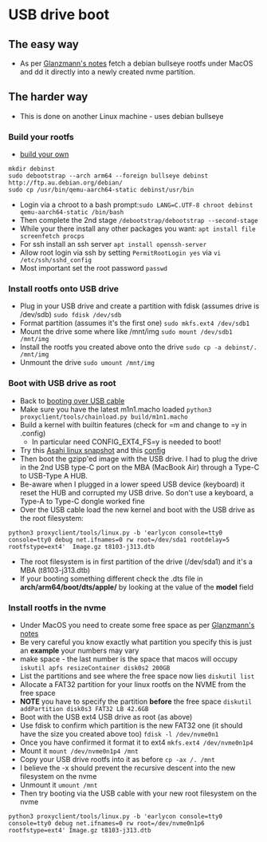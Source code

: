 # USB drive boot
## The easy way
* As per [Glanzmann's notes](https://tg.st/u/asahi.txt) fetch a debian bullseye rootfs under MacOS and dd it directly into a newly created nvme partition. 
## The harder way
 * This is done on another Linux machine - uses debian bullseye
### Build your rootfs
* [build your own](https://www.debian.org/releases/stretch/arm64/apds03.html.en)
```
mkdir debinst
sudo debootstrap --arch arm64 --foreign bullseye debinst http://ftp.au.debian.org/debian/
sudo cp /usr/bin/qemu-aarch64-static debinst/usr/bin
```
  * Login via a chroot to a bash prompt:`sudo LANG=C.UTF-8 chroot debinst qemu-aarch64-static /bin/bash`
  * Then complete the 2nd stage `/debootstrap/debootstrap --second-stage`
  * While your there install any other packages you want: `apt install file screenfetch procps`
  * For ssh install an ssh server `apt install openssh-server`
  * Allow root login via ssh by setting `PermitRootLogin yes` via `vi /etc/ssh/sshd_config`
  * Most important set the root password `passwd`
### Install rootfs onto USB drive
  * Plug in your USB drive and create a partition with fdisk (assumes drive is /dev/sdb) `sudo fdisk /dev/sdb`
  * Format partition (assumes it's the first one) `sudo mkfs.ext4 /dev/sdb1`
  * Mount the drive some where like /mnt/img `sudo mount /dev/sdb1 /mnt/img`
  * Install the rootfs you created above onto the drive `sudo cp -a debinst/. /mnt/img`
  * Unmount the drive `sudo umount /mnt/img`
### Boot with USB drive as root
  * Back to [booting over USB cable](https://github.com/AsahiLinux/docs/wiki/SW%3ALinux#running-linux-via-usb-cable)
  * Make sure you have the latest m1n1.macho loaded `python3 proxyclient/tools/chainload.py build/m1n1.macho`
  * Build a kernel with builtin features (check for =m and change to =y in .config)
    * In particular need CONFIG_EXT4_FS=y is needed to boot!
  * Try this [Asahi linux snapshot](https://github.com/amworsley/AsahiLinux/tree/asahi-kbd) and this [config](https://raw.githubusercontent.com/amworsley/asahi-wiki/main/images/config-keyboard+nvme)
  * Then boot the gzipp'ed image with the USB drive. I had to plug the drive in the 2nd USB type-C port on the MBA (MacBook Air) through a Type-C to USB-Type A HUB. 
  * Be-aware when I plugged in a lower speed USB device (keyboard) it reset the HUB and corrupted my USB drive. So don't use a keyboard, a Type-A to Type-C dongle worked fine
  * Over the USB cable load the new kernel and boot with the USB drive as the root filesystem:
```
python3 proxyclient/tools/linux.py -b 'earlycon console=tty0  console=tty0 debug net.ifnames=0 rw root=/dev/sda1 rootdelay=5 rootfstype=ext4'  Image.gz t8103-j313.dtb
```
  * The root filesystem is in first partition of the drive (/dev/sda1) and it's a MBA (t8103-j313.dtb)
  * If your booting something different check the .dts file in **arch/arm64/boot/dts/apple/** by looking at the value of the **model** field
### Install rootfs in the nvme
 * Under MacOS you need to create some free space as per [Glanzmann's notes](https://tg.st/u/asahi.txt) 
 * Be very careful you know exactly what partition you specify this is just an  **example** your numbers may vary
 * make space - the last number is the space that macos will occupy `iskutil apfs resizeContainer disk0s2 200GB`
 * List the partitions and see where the free space now lies `diskutil list`
 * Allocate a FAT32 partition for your linux rootfs on the NVME from the free space
 * **NOTE** you have to specify the partition **before** the free space `diskutil addPartition disk0s3 FAT32 LB 42.6GB`
 * Boot with the USB ext4 USB drive as root (as above)
 * Use fdisk to confirm which partition is the new FAT32 one (it should have the size you created above too) `fdisk -l /dev/nvme0n1`
 * Once you have confirmed it format it to ext4 `mkfs.ext4 /dev/nvme0n1p4`
 * Mount it `mount /dev/nvme0n1p4 /mnt`
 * Copy your USB drive rootfs into it as before `cp -ax /. /mnt`
 * I believe the -x should prevent the recursive descent into the new filesystem on the nvme
 * Unmount it `umount /mnt`
 * Then try booting via the USB cable with your new root filesystem on the nvme
```
python3 proxyclient/tools/linux.py -b 'earlycon console=tty0  console=tty0 debug net.ifnames=0 rw root=/dev/nvme0n1p6 rootfstype=ext4' Image.gz t8103-j313.dtb